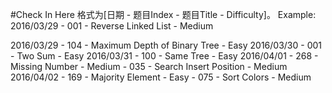 #Check In Here
格式为[日期 - 题目Index - 题目Title - Difficulty]。
Example: 2016/03/29 - 001 - Reverse Linked List - Medium

2016/03/29 - 104 - Maximum Depth of Binary Tree - Easy
2016/03/30 - 001 - Two Sum - Easy
2016/03/31 - 100 - Same Tree - Easy
2016/04/01 - 268 - Missing Number - Medium
		   - 035 - Search Insert Position - Medium
2016/04/02 - 169 - Majority Element - Easy
		   - 075 - Sort Colors - Medium